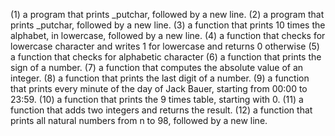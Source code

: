 (1) a program that prints _putchar, followed by a new line.
(2) a program that prints _putchar, followed by a new line.
(3) a function that prints 10 times the alphabet, in lowercase, followed by a new line.
(4) a function that checks for lowercase character and writes 1 for lowercase and returns 0 otherwise
(5) a function that checks for alphabetic character
(6) a function that prints the sign of a number.
(7) a function that computes the absolute value of an integer.
(8) a function that prints the last digit of a number.
(9) a function that prints every minute of the day of Jack Bauer, starting from 00:00 to 23:59.
(10) a function that prints the 9 times table, starting with 0.
(11) a function that adds two integers and returns the result.
(12) a function that prints all natural numbers from n to 98, followed by a new line.